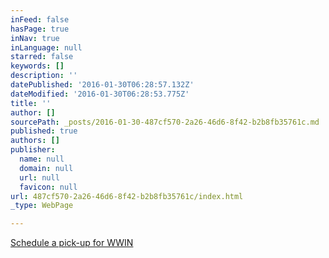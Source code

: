 ```yaml
---
inFeed: false
hasPage: true
inNav: true
inLanguage: null
starred: false
keywords: []
description: ''
datePublished: '2016-01-30T06:28:57.132Z'
dateModified: '2016-01-30T06:28:53.775Z'
title: ''
author: []
sourcePath: _posts/2016-01-30-487cf570-2a26-46d6-8f42-b2b8fb35761c.md
published: true
authors: []
publisher:
  name: null
  domain: null
  url: null
  favicon: null
url: 487cf570-2a26-46d6-8f42-b2b8fb35761c/index.html
_type: WebPage

---
```

[Schedule a pick-up for WWIN][0]

[0]: https://www.timetrade.com/book/BDJDN